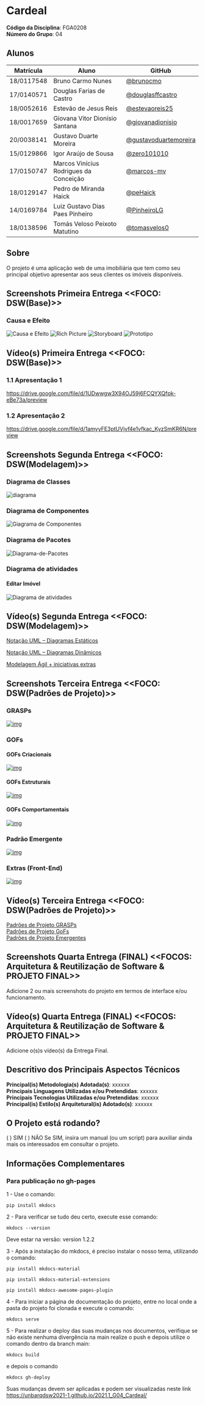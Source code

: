 # Cardeal

**Código da Disciplina**: FGA0208<br>
**Número do Grupo**: 04<br>

## Alunos
|Matrícula | Aluno | GitHub |
| -- | -- | -- |
| 18/0117548  |  Bruno Carmo Nunes | [@brunocmo](https://github.com/brunocmo) |
| 17/0140571  |  Douglas Farias de Castro | [@douglasffcastro](https://github.com/douglasffcastro) |
| 18/0052616  |  Estevão de Jesus Reis | [@estevaoreis25](https://github.com/estevaoreis25) |
| 18/0017659  |  Giovana Vitor Dionísio Santana | [@giovanadionisio](https://github.com/giovanadionisio) |
| 20/0038141  |  Gustavo Duarte Moreira | [@gustavoduartemoreira](https://github.com/gustavoduartemoreira) |
| 15/0129866  |  Igor Araújo de Sousa | [@zero101010](https://github.com/zero101010) |
| 17/0150747  |  Marcos Vinícius Rodrigues da Conceição | [@marcos-mv](https://github.com/marcos-mv) |
| 18/0129147  |  Pedro de Miranda Haick | [@peHaick](https://github.com/peHaick) |
| 14/0169784  |  Luiz Gustavo Dias Paes Pinheiro | [@PinheiroLG](https://github.com/PinheiroLG) |
| 18/0138596  |  Tomás Veloso Peixoto Matutino | [@tomasvelos0](https://github.com/tomasvelos0) |

## Sobre 

O projeto é uma aplicação web de uma imobiliária que tem como seu principal objetivo apresentar aos seus clientes os imóveis disponíveis.

## Screenshots Primeira Entrega <<FOCO: DSW(Base)>>
### Causa e Efeito
![Causa e Efeito](./docs/screenshots/causa-efeito.png)
![Rich Picture](./docs/screenshots/rich-picture.png)
![Storyboard](./docs/screenshots/storyboard.png)
![Prototipo](./docs/screenshots/prototipo.png)

## Vídeo(s) Primeira Entrega <<FOCO: DSW(Base)>>
### 1.1 Apresentação 1
https://drive.google.com/file/d/1UDwwgw3X94OJ59j6FCQYXQfpk-eBe73a/preview

### 1.2 Apresentação 2
https://drive.google.com/file/d/1amyyFE3ptUVjyf4e1vfkac_KyzSmKR6N/preview 

## Screenshots Segunda Entrega <<FOCO: DSW(Modelagem)>>

### Diagrama de Classes
![diagrama](https://i.imgur.com/zNwVOKz.png)
### Diagrama de Componentes
![Giagrama de Componentes](./docs/modelagem/img/diagramaComponentes.jpeg)

### Diagrama de Pacotes
![Diagrama-de-Pacotes](./docs/desenhoSoftwareBase/img/diagrama_pacotes.png)

### Diagrama de atividades
#### Editar Imóvel
![Diagrama de atividades](./docs/modelagem/diagramas_de_atividade/editar_imóvel.svg)

## Vídeo(s) Segunda Entrega <<FOCO: DSW(Modelagem)>>
[Notação UML – Diagramas Estáticos](https://youtu.be/2ntMRX4Njvs)

[Notação UML – Diagramas Dinâmicos](https://youtu.be/O4vlXzG3z3M)

[Modelagem Ágil + iniciativas extras](https://youtu.be/7kLH5GGu5mU)

## Screenshots Terceira Entrega <<FOCO: DSW(Padrões de Projeto)>>
### GRASPs
[![img](https://i.ibb.co/tPpTH3W/Captura-de-tela-de-2021-09-20-22-02-39.png)](https://i.ibb.co/tPpTH3W/Captura-de-tela-de-2021-09-20-22-02-39.png)

### GOFs
#### GOFs Criacionais
[![img](https://i.ibb.co/jJs21RG/Captura-de-tela-de-2021-09-20-22-04-51.png)](https://i.ibb.co/jJs21RG/Captura-de-tela-de-2021-09-20-22-04-51.png)
#### GOFs Estruturais
[![img](https://i.ibb.co/jkTLsBt/Captura-de-tela-de-2021-09-20-22-05-11.png)](https://i.ibb.co/jkTLsBt/Captura-de-tela-de-2021-09-20-22-05-11.png)
#### GOFs Comportamentais
[![img](https://i.ibb.co/3rb100y/Captura-de-tela-de-2021-09-20-22-05-30.png)](https://i.ibb.co/3rb100y/Captura-de-tela-de-2021-09-20-22-05-30.pngg)
### Padrão Emergente
[![img](https://i.ibb.co/F3Pdd36/Captura-de-tela-de-2021-09-20-22-06-02.png)](https://i.ibb.co/F3Pdd36/Captura-de-tela-de-2021-09-20-22-06-02.png)
### Extras (Front-End)
[![img](https://i.ibb.co/jhpmRq3/Captura-de-tela-de-2021-09-20-22-09-24.png)](https://i.ibb.co/jhpmRq3/Captura-de-tela-de-2021-09-20-22-09-24.png)

## Vídeo(s) Terceira Entrega <<FOCO: DSW(Padrões de Projeto)>>
[Padrões de Projeto GRASPs](https://drive.google.com/file/d/1GOg5dKzSQBfEAwIViA_y_rfsQ5u51NO5/view?usp=sharing)  
[Padrões de Projeto GoFs](https://drive.google.com/file/d/1u5Pl3v609kxjh-XnWjBTOlZvUeFEaXHJ/view?usp=sharing)  
[Padrões de Projeto Emergentes]()

## Screenshots Quarta Entrega (FINAL) <<FOCOS: Arquitetura & Reutilização de Software & PROJETO FINAL>>
Adicione 2 ou mais screenshots do projeto em termos de interface e/ou funcionamento.

## Vídeo(s) Quarta Entrega (FINAL) <<FOCOS: Arquitetura & Reutilização de Software & PROJETO FINAL>>
Adicione o(s)s vídeo(s) da Entrega Final.

## Descritivo dos Principais Aspectos Técnicos 
**Principal(is) Metodologia(s) Adotada(s)**: xxxxxx<br>
**Principais Linguagens Utilizadas e/ou Pretendidas**: xxxxxx<br>
**Principais Tecnologias Utilizadas e/ou Pretendidas**: xxxxxx<br>
**Principal(is) Estilo(s) Arquitetural(is) Adotado(s)**: xxxxxx<br>

## O Projeto está rodando?
( ) SIM
( ) NÃO
Se SIM, insira um manual (ou um script) para auxiliar ainda mais os interessados em consultar o projeto.

## Informações Complementares 

### Para publicação no gh-pages

1 - Use o comando:

```pip install mkdocs```

2 - Para verificar se tudo deu certo, execute esse comando:

```mkdocs --version```

Deve estar na versão: version 1.2.2

3 - Após a instalação do mkdocs, é preciso instalar o nosso tema, utilizando o comando:

```pip install mkdocs-material```

```pip install mkdocs-material-extensions```

```pip install mkdocs-awesome-pages-plugin```

4 - Para iniciar a página de documentação do projeto, entre no local onde a pasta do projeto foi clonada e execute o comando:

```mkdocs serve```

5 - Para realizar o deploy das suas mudanças nos documentos, verifique se não existe nenhuma divergência na main realize o push e depois utilize o comando dentro da branch main:

```mkdocs build```


 e depois o comando

```mkdocs gh-deploy``` 

Suas mudanças devem ser aplicadas e podem ser visualizadas neste link https://unbarqdsw2021-1.github.io/2021.1_G04_Cardeal/
